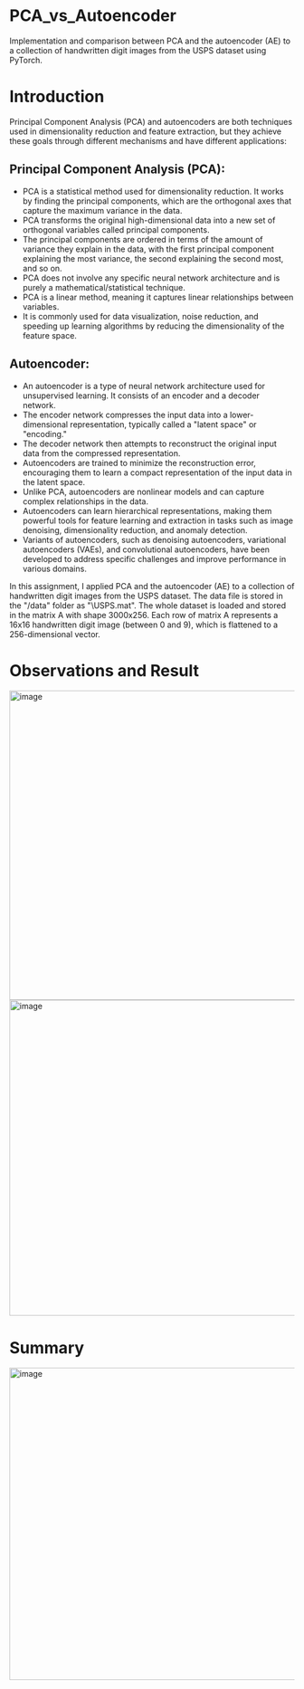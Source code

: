 # PCA_vs_Autoencoder
Implementation and comparison between PCA and the autoencoder (AE) to a collection of handwritten digit images from the USPS dataset using PyTorch.

# Introduction

Principal Component Analysis (PCA) and autoencoders are both techniques used in dimensionality reduction and feature extraction, but they achieve these goals through different mechanisms and have different applications:

## Principal Component Analysis (PCA):

* PCA is a statistical method used for dimensionality reduction. It works by finding the principal components, which are the orthogonal axes that capture the maximum variance in the data.
* PCA transforms the original high-dimensional data into a new set of orthogonal variables called principal components.
* The principal components are ordered in terms of the amount of variance they explain in the data, with the first principal component explaining the most variance, the second explaining the second most, and so on.
* PCA does not involve any specific neural network architecture and is purely a mathematical/statistical technique.
* PCA is a linear method, meaning it captures linear relationships between variables.
* It is commonly used for data visualization, noise reduction, and speeding up learning algorithms by reducing the dimensionality of the feature space.

## Autoencoder:

* An autoencoder is a type of neural network architecture used for unsupervised learning. It consists of an encoder and a decoder network.
* The encoder network compresses the input data into a lower-dimensional representation, typically called a "latent space" or "encoding."
* The decoder network then attempts to reconstruct the original input data from the compressed representation.
* Autoencoders are trained to minimize the reconstruction error, encouraging them to learn a compact representation of the input data in the latent space.
* Unlike PCA, autoencoders are nonlinear models and can capture complex relationships in the data.
* Autoencoders can learn hierarchical representations, making them powerful tools for feature learning and extraction in tasks such as image denoising, dimensionality reduction, and anomaly detection.
* Variants of autoencoders, such as denoising autoencoders, variational autoencoders (VAEs), and convolutional autoencoders, have been developed to address specific challenges and improve performance in various domains.

In this assignment, I applied PCA and the autoencoder (AE) to a collection of handwritten digit images from the USPS dataset. The data file is stored in the "/data" folder as "\USPS.mat". The whole dataset is loaded and stored in the matrix A with shape 3000x256. Each row of matrix A represents a 16x16 handwritten digit image (between 0 and 9), which is 
flattened to a 256-dimensional vector.

# Observations and Result
<img width="547" alt="image" src="https://github.com/ashuchauhan171996/PCA_vs_Autoencoder/assets/83955120/b24d6227-ea35-43eb-a229-1a2ac9c11f77">
<img width="558" alt="image" src="https://github.com/ashuchauhan171996/PCA_vs_Autoencoder/assets/83955120/bca3defa-33b6-49fa-9ed1-d5e620c9cdc3">

# Summary

<img width="552" alt="image" src="https://github.com/ashuchauhan171996/PCA_vs_Autoencoder/assets/83955120/a5400f1e-4933-4a9b-a2aa-b64dde24f51e">



